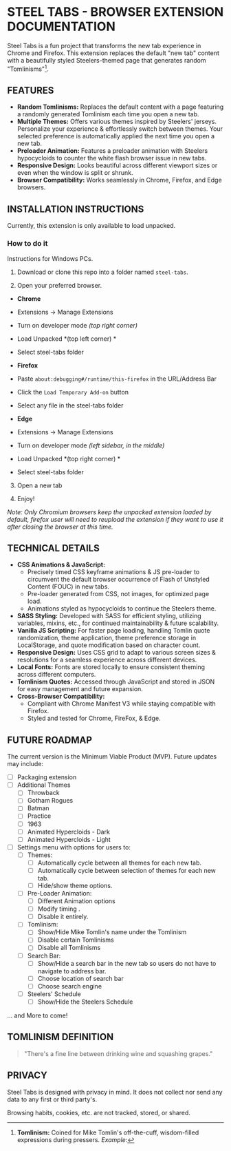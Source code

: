 # STEEL TABS - BROWSER EXTENSION DOCUMENTATION

Steel Tabs is a fun project that transforms the new tab experience in Chrome and Firefox. This extension replaces the default "new tab" content with a beautifully styled Steelers-themed page that generates random "Tomlinisms"[^1]. 

## FEATURES

- **Random Tomlinisms:** Replaces the default content with a page featuring a randomly generated Tomlinism each time you open a new tab.
- **Multiple Themes:** Offers various themes inspired by Steelers' jerseys. Personalize your experience & effortlessly switch between themes. Your selected preference is automatically applied the next time you open a new tab.
- **Preloader Animation:** Features a preloader animation with Steelers hypocycloids to counter the white flash browser issue in new tabs.
- **Responsive Design:** Looks beautiful across different viewport sizes or even when the window is split or shrunk.
- **Browser Compatibility:** Works seamlessly in Chrome, Firefox, and Edge browsers.

## INSTALLATION INSTRUCTIONS
Currently, this extension is only available to load unpacked. 

### How to do it
Instructions for Windows PCs.

1. Download or clone this repo into a folder named `steel-tabs`.

2. Open your preferred browser.

- **Chrome** 
 - Extensions -> Manage Extensions
 - Turn on developer mode *(top right corner)*
 - Load Unpacked *(top left corner) *
 - Select steel-tabs folder
 
- **Firefox**
 - Paste `about:debugging#/runtime/this-firefox` in the URL/Address Bar
 - Click the `Load Temporary Add-on` button
 - Select any file in the steel-tabs folder

- **Edge**
 - Extensions -> Manage Extensions
 - Turn on developer mode *(left sidebar, in the middle)*
 - Load Unpacked *(top right corner) *
 - Select steel-tabs folder

3. Open a new tab

4. Enjoy!

*Note: Only Chromium browsers keep the unpacked extension loaded by default, firefox user will need to reupload the extension if they want to use it after closing the browser at this time.*

## TECHNICAL DETAILS

- **CSS Animations & JavaScript:** 
	- Precisely timed CSS keyframe animations & JS pre-loader to circumvent the default browser occurrence of Flash of Unstyled Content (FOUC) in new tabs.
	- Pre-loader generated from CSS, not images, for optimized page load.
	- Animations styled as hypocycloids to continue the Steelers theme.
- **SASS Styling:** Developed with SASS for efficient styling, utilizing variables, mixins, etc., for continued maintainability & future scalability.
- **Vanilla JS Scripting:** For faster page loading, handling Tomlin quote randomization, theme application, theme preference storage in LocalStorage, and quote modification based on character count.
- **Responsive Design:** Uses CSS grid to adapt to various screen sizes & resolutions for a seamless experience across different devices.
- **Local Fonts:** Fonts are stored locally to ensure consistent theming across different computers.
- **Tomlinism Quotes:** Accessed through JavaScript and stored in JSON for easy management and future expansion.
- **Cross-Browser Compatibility:** 
	- Compliant with Chrome Manifest V3 while staying compatible with Firefox.
	- Styled and tested for Chrome, FireFox, & Edge.

## FUTURE ROADMAP

The current version is the Minimum Viable Product (MVP). Future updates may include:

- [ ] Packaging extension
- [ ] Additional Themes
	- [ ] Throwback
	- [ ] Gotham Rogues
	- [ ] Batman
	- [ ] Practice
	- [ ] 1963
	- [ ] Animated Hypercloids - Dark
	- [ ] Animated Hypercloids - Light
- [ ] Settings menu with options for users to:
	- [ ] Themes: 
		- [ ] Automatically cycle between all themes for each new tab.
		- [ ] Automatically cycle between selection of themes for each new tab.
		- [ ] Hide/show theme options.
	- [ ] Pre-Loader Animation:
		- [ ] Different Animation options
		- [ ] Modify timing .
		- [ ] Disable it entirely.
	- [ ] Tomlinism:
		- [ ] Show/Hide Mike Tomlin's name under the Tomlinism
		- [ ] Disable certain Tomlinisms
		- [ ] Disable all Tomlinisms
	- [ ] Search Bar:
		- [ ] Show/Hide a search bar in the new tab so users do not have to navigate to address bar.
		- [ ] Choose location of search bar
		- [ ] Choose search engine 
	- [ ] Steelers' Schedule
		- [ ] Show/Hide the Steelers Schedule

... and More to come!

## TOMLINISM DEFINITION

[^1]: **Tomlinism:** Coined for Mike Tomlin's off-the-cuff, wisdom-filled expressions during pressers. *Example*:

> "There's a fine line between drinking wine and squashing grapes."

## PRIVACY
Steel Tabs is designed with privacy in mind. It does not collect nor send any data to any first or third party's. 

Browsing habits, cookies, etc. are not tracked, stored, or shared. 
